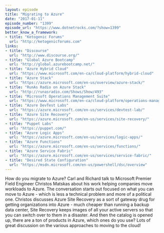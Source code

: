 ```yaml
---
layout: episode
title: "Migrating to Azure"
date: "2017-01-11"
episode_number: "1399"
episode_url: "https://www.dotnetrocks.com/?show=1399"
better_know_a_framework:
- title: "Ketogenic Forums"
  url: "http://ketogenicforums.com"
links:
- title: "Discourse"
  url: "http://www.discourse.org/"
- title: "Global Azure Bootcamp"
  url: "http://global.azurebootcamp.net/"
- title: "Azure Hybrid Cloud"
  url: "https://www.microsoft.com/en-ca/cloud-platform/hybrid-cloud"
- title: "Azure Stack"
  url: "https://azure.microsoft.com/en-us/overview/azure-stack/"
- title: "RunAs Radio on Azure Stack"
  url: "http://runasradio.com/Shows/Show/493"
- title: "Microsoft Operations Management Suite"
  url: "https://www.microsoft.com/en-ca/cloud-platform/operations-management-suite"
- title: "Azure DevTest Labs"
  url: "https://azure.microsoft.com/en-us/services/devtest-lab/"
- title: "Azure Site Recovery"
  url: "https://azure.microsoft.com/en-us/services/site-recovery/"
- title: "Puppet Labs"
  url: "https://puppet.com/"
- title: "Azure Logic Apps"
  url: "https://azure.microsoft.com/en-us/services/logic-apps/"
- title: "Azure Functions"
  url: "https://azure.microsoft.com/en-us/services/functions/"
- title: "Azure Service Fabric"
  url: "https://azure.microsoft.com/en-us/services/service-fabric/"
- title: "Desired State Configuration"
  url: "https://msdn.microsoft.com/en-us/powershell/dsc/overview"
---
```


How do you migrate to Azure? Carl and Richard talk to Microsoft Premier Field Engineer Christos Matskas about his work helping companies move workloads to Azure. The conversation starts out focused on what you can move to Azure - which is less a technical problem and more of a political one. Christos discusses Azure Site Recovery as a sort of gateway drug for getting organizations into Azure - much cheaper than running a backup data center, Site Recovery keeps images of all your active servers so that you can switch over to them in a disaster. And then the catalog is opened up, there are a ton of products in Azure, which ones do you use? Lots of great discussion on the various approaches to moving to the cloud!

